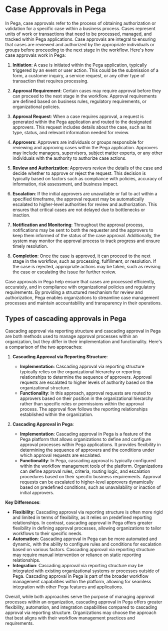 # Case Approvals in Pega
In Pega, case approvals refer to the process of obtaining authorization or validation for a specific case within a business process. Cases represent units of work or transactions that need to be processed, managed, and tracked within Pega applications. Case approvals are integral to ensuring that cases are reviewed and authorized by the appropriate individuals or groups before proceeding to the next stage in the workflow. Here's how case approvals work in Pega:

1. **Initiation**: A case is initiated within the Pega application, typically triggered by an event or user action. This could be the submission of a form, a customer inquiry, a service request, or any other type of transaction that requires processing.

2. **Approval Requirement**: Certain cases may require approval before they can proceed to the next stage in the workflow. Approval requirements are defined based on business rules, regulatory requirements, or organizational policies.

3. **Approval Request**: When a case requires approval, a request is generated within the Pega application and routed to the designated approvers. This request includes details about the case, such as its type, status, and relevant information needed for review.

4. **Approvers**: Approvers are individuals or groups responsible for reviewing and approving cases within the Pega application. Approvers may include managers, supervisors, subject matter experts, or any other individuals with the authority to authorize case actions.

5. **Review and Authorization**: Approvers review the details of the case and decide whether to approve or reject the request. This decision is typically based on factors such as compliance with policies, accuracy of information, risk assessment, and business impact.

6. **Escalation**: If the initial approvers are unavailable or fail to act within a specified timeframe, the approval request may be automatically escalated to higher-level authorities for review and authorization. This ensures that critical cases are not delayed due to bottlenecks or inaction.

7. **Notification and Monitoring**: Throughout the approval process, notifications may be sent to both the requester and the approvers to keep them informed of the status of the case approval. Additionally, the system may monitor the approval process to track progress and ensure timely resolution.

8. **Completion**: Once the case is approved, it can proceed to the next stage in the workflow, such as processing, fulfillment, or resolution. If the case is rejected, appropriate actions may be taken, such as revising the case or escalating the issue for further review.

Case approvals in Pega help ensure that cases are processed efficiently, accurately, and in compliance with organizational policies and regulatory requirements. By providing a structured mechanism for review and authorization, Pega enables organizations to streamline case management processes and maintain accountability and transparency in their operations.

## Types of cascading approvals in Pega
Cascading approval via reporting structure and cascading approval in Pega are both methods used to manage approval processes within an organization, but they differ in their implementation and functionality. Here's a comparison of the two approaches:

1. **Cascading Approval via Reporting Structure**:
   - **Implementation**: Cascading approval via reporting structure typically relies on the organizational hierarchy or reporting relationships to determine the sequence of approvers. Approval requests are escalated to higher levels of authority based on the organizational structure.
   - **Functionality**: In this approach, approval requests are routed to approvers based on their position in the organizational hierarchy rather than specific roles or permissions within the approval process. The approval flow follows the reporting relationships established within the organization.

2. **Cascading Approval in Pega**:
   - **Implementation**: Cascading approval in Pega is a feature of the Pega platform that allows organizations to define and configure approval processes within Pega applications. It provides flexibility in determining the sequence of approvers and the conditions under which approval requests are escalated.
   - **Functionality**: In Pega, cascading approval is typically configured within the workflow management tools of the platform. Organizations can define approval rules, criteria, routing logic, and escalation procedures based on their specific business requirements. Approval requests can be escalated to higher-level approvers dynamically based on predefined conditions, such as unavailability or inaction of initial approvers.

**Key Differences**:
- **Flexibility**: Cascading approval via reporting structure is often more rigid and limited in terms of flexibility, as it relies on predefined reporting relationships. In contrast, cascading approval in Pega offers greater flexibility in defining approval processes, allowing organizations to tailor workflows to their specific needs.
- **Automation**: Cascading approval in Pega can be more automated and dynamic, with the ability to configure rules and conditions for escalation based on various factors. Cascading approval via reporting structure may require manual intervention or reliance on static reporting relationships.
- **Integration**: Cascading approval via reporting structure may be integrated with existing organizational systems or processes outside of Pega. Cascading approval in Pega is part of the broader workflow management capabilities within the platform, allowing for seamless integration with other Pega features and applications.

Overall, while both approaches serve the purpose of managing approval processes within an organization, cascading approval in Pega offers greater flexibility, automation, and integration capabilities compared to cascading approval via reporting structure. Organizations may choose the approach that best aligns with their workflow management practices and requirements.